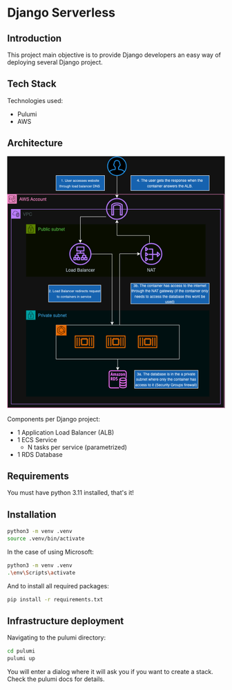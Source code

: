 # Django Serverless

## Introduction

This project main objective is to provide Django developers an easy way of deploying several Django project.

## Tech Stack

Technologies used:

- Pulumi
- AWS

## Architecture

![Alt text](images/django-serverless.png?raw=true "Architecture")

Components per Django project:

- 1 Application Load Balancer (ALB)
- 1 ECS Service
    - N tasks per service (parametrized)
- 1 RDS Database

## Requirements

You must have python 3.11 installed, that's it!

## Installation

```bash
python3 -m venv .venv
source .venv/bin/activate
```
In the case of using Microsoft:

```bash
python3 -m venv .venv
.\env\Scripts\activate
```

And to install all required packages:

```bash
pip install -r requirements.txt
```

## Infrastructure deployment

Navigating to the pulumi directory:

```bash
cd pulumi
pulumi up
```

You will enter a dialog where it will ask you if you want to create a stack. Check the pulumi docs for details.
